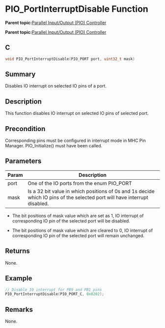 # PIO\_PortInterruptDisable Function

**Parent topic:**[Parallel Input/Output \(PIO\) Controller](GUID-6E00A15D-D08A-43FF-A05A-C91E7717B5DE.md)

**Parent topic:**[Parallel Input/Output \(PIO\) Controller](GUID-CDD19539-F154-487B-A93E-CE1F75932EB8.md)

## C

```c
void PIO_PortInterruptDisable(PIO_PORT port, uint32_t mask)
```

## Summary

Disables IO interrupt on selected IO pins of a port.

## Description

This function disables IO interrupt on selected IO pins of selected port.

## Precondition

Corresponding pins must be configured in interrupt mode in MHC Pin Manager. PIO\_Initialize\(\) must have been called.

## Parameters

|Param|Description|
|-----|-----------|
|port|One of the IO ports from the enum PIO\_PORT|
|mask|Is a 32 bit value in which positions of 0s and 1s decide which IO pins of the selected port will have interrupt disabled.|

-   The bit positions of mask value which are set as 1, IO interrupt of corresponding IO pin of the selected port will be disabled.

-   The bit positions of mask value which are cleared to 0, IO interrupt of corresponding IO pin of the selected port will remain unchanged.


## Returns

None.

## Example

```c
// Disable IO interrupt for PB9 and PB1 pins
PIO_PortInterruptDisable(PIO_PORT_C, 0x0202);
```

## Remarks

None.

